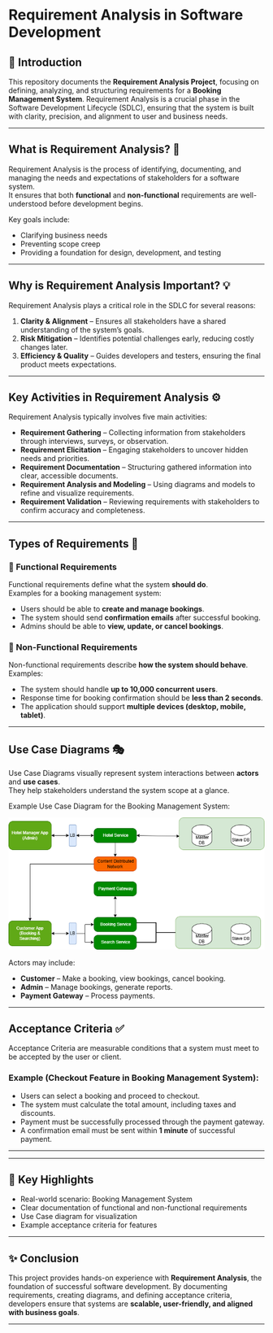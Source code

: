  # Requirement Analysis in Software Development

## 📌 Introduction
This repository documents the **Requirement Analysis Project**, focusing on defining, analyzing, and structuring requirements for a **Booking Management System**. Requirement Analysis is a crucial phase in the Software Development Lifecycle (SDLC), ensuring that the system is built with clarity, precision, and alignment to user and business needs.

---

## What is Requirement Analysis? 📖 
Requirement Analysis is the process of identifying, documenting, and managing the needs and expectations of stakeholders for a software system.  
It ensures that both **functional** and **non-functional** requirements are well-understood before development begins.  

Key goals include:
- Clarifying business needs
- Preventing scope creep
- Providing a foundation for design, development, and testing

---

##  Why is Requirement Analysis Important? 💡
Requirement Analysis plays a critical role in the SDLC for several reasons:
1. **Clarity & Alignment** – Ensures all stakeholders have a shared understanding of the system’s goals.  
2. **Risk Mitigation** – Identifies potential challenges early, reducing costly changes later.  
3. **Efficiency & Quality** – Guides developers and testers, ensuring the final product meets expectations.  

---

##  Key Activities in Requirement Analysis ⚙️
Requirement Analysis typically involves five main activities:

- **Requirement Gathering** – Collecting information from stakeholders through interviews, surveys, or observation.  
- **Requirement Elicitation** – Engaging stakeholders to uncover hidden needs and priorities.  
- **Requirement Documentation** – Structuring gathered information into clear, accessible documents.  
- **Requirement Analysis and Modeling** – Using diagrams and models to refine and visualize requirements.  
- **Requirement Validation** – Reviewing requirements with stakeholders to confirm accuracy and completeness.  

---

## Types of Requirements 📝 

### 🔹 Functional Requirements
Functional requirements define what the system **should do**.  
Examples for a booking management system:
- Users should be able to **create and manage bookings**.  
- The system should send **confirmation emails** after successful booking.  
- Admins should be able to **view, update, or cancel bookings**.  

### 🔹 Non-Functional Requirements
Non-functional requirements describe **how the system should behave**.  
Examples:
- The system should handle **up to 10,000 concurrent users**.  
- Response time for booking confirmation should be **less than 2 seconds**.  
- The application should support **multiple devices (desktop, mobile, tablet)**.  

---

## Use Case Diagrams 🎭 
Use Case Diagrams visually represent system interactions between **actors** and **use cases**.  
They help stakeholders understand the system scope at a glance.  

Example Use Case Diagram for the Booking Management System:  

![Use Case Diagram](./alx-booking-uc.png)

Actors may include:  
- **Customer** – Make a booking, view bookings, cancel booking.  
- **Admin** – Manage bookings, generate reports.  
- **Payment Gateway** – Process payments.  

---

##  Acceptance Criteria ✅
Acceptance Criteria are measurable conditions that a system must meet to be accepted by the user or client.  

### Example (Checkout Feature in Booking Management System):  
- Users can select a booking and proceed to checkout.  
- The system must calculate the total amount, including taxes and discounts.  
- Payment must be successfully processed through the payment gateway.  
- A confirmation email must be sent within **1 minute** of successful payment.  

---
 
---

## 📌 Key Highlights
- Real-world scenario: Booking Management System  
- Clear documentation of functional and non-functional requirements  
- Use Case diagram for visualization  
- Example acceptance criteria for features  

---

## ✨ Conclusion
This project provides hands-on experience with **Requirement Analysis**, the foundation of successful software development. By documenting requirements, creating diagrams, and defining acceptance criteria, developers ensure that systems are **scalable, user-friendly, and aligned with business goals**.  

---

